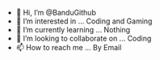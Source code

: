 - 👋 Hi, I’m @BanduGithub
- 👀 I’m interested in ...  Coding and Gaming
- 🌱 I’m currently learning ...  Nothing
- 💞️ I’m looking to collaborate on ...   Coding
- 📫 How to reach me ...  By Email

<!---
BanduGithub/BanduGithub is a ✨ special ✨ repository because its `README.md` (this file) appears on your GitHub profile.
You can click the Preview link to take a look at your changes.
--->
